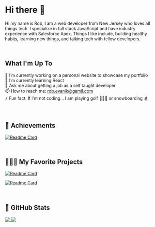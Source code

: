 # Hi there 👋
Hi my name is Rob, I am a web developer from New Jersey who loves all things tech. I specialize in full stack JavaScript and have industry experience with Salesforce Apex.  Things I like include, building healthy habits, learning new things, and talking tech with fellow developers. 

<br>

## What I'm Up To
🔭 I’m currently working on a personal website to showcase my portfolio <br>
🌱 I’m currently learning React <br>
💬 Ask me about getting a job as a self taught developer <br>
📫 How to reach me: rob.evanik@gamil.com <br>
⚡ Fun fact: If I'm not coding... I am playing golf 🏌🏼‍♂️ or snowboarding 🏂 <br> <br> <br>

## 💯 Achievements
[![Readme Card](https://github-readme-stats.vercel.app/api/pin/?username=robjameva&repo=Awards-Certifications-and-Certificates&theme=tokyonight
)](https://github.com/robjameva/Awards-Certifications-and-Certificates)

<br>

## 👨🏻‍💻 My Favorite Projects
[![Readme Card](https://github-readme-stats.vercel.app/api/pin/?username=robjameva&repo=Easy-Res&theme=tokyonight
)](https://github.com/robjameva/Easy-Res)

[![Readme Card](https://github-readme-stats.vercel.app/api/pin/?username=robjameva&repo=Did-I-Win&theme=tokyonight
)](https://github.com/robjameva/Did-I-Win)

<br>

## 🎯 GitHub Stats
<a href="https://github.com/robjameva/github-readme-stats">
  <img align="center" src="https://github-readme-stats.vercel.app/api?username=robjameva&show_icons=true&theme=tokyonight" />
</a>
<a href="https://github.com/robjameva/github-readme-stats">
  <img align="center" src="https://github-readme-stats.vercel.app/api/top-langs/?username=robjameva&layout=compact&theme=tokyonight" />
</a>
